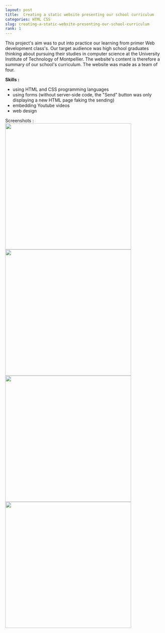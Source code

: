 ```yaml
---
layout: post
title:  Creating a static website presenting our school curriculum
categories: HTML CSS
slug: creating-a-static-website-presenting-our-school-curriculum
rank: 1
---
```


This project's aim was to put into practice our learning from primer Web development class's.
Our target audience was high school graduates thinking about pursuing their studies in computer science at the University Institute of Technology of Montpellier. 
The website's content is therefore a summary of our school's curriculum. The website was made as a team of four.


**Skills :**
- using HTML and CSS programming languages
- using forms (without server-side code, the "Send" button was only displaying a new HTML page faking the sending)
- embedding Youtube videos
- web design

Screenshots :   
<a href="https://alexandrebulatovic.github.io/images/screen-2-html.jpg"> 
	<img src="https://alexandrebulatovic.github.io/images/screen-2-html.jpg" width="400">
</a>
<a href="https://alexandrebulatovic.github.io/images/screen-4-html.jpg"> 
	<img src="https://alexandrebulatovic.github.io/images/screen-4-html.jpg" width="400">
</a>  
<a href="https://alexandrebulatovic.github.io/images/screen-1-html.jpg"> 
	<img src="https://alexandrebulatovic.github.io/images/screen-1-html.jpg" width="400">
</a>
<a href="https://alexandrebulatovic.github.io/images/screen-3-html.jpg"> 
	<img src="https://alexandrebulatovic.github.io/images/screen-3-html.jpg" width="400">
</a>
